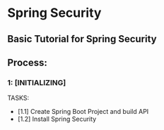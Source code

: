 # Spring Security
## Basic Tutorial for Spring Security

## Process:

### 1: [INITIALIZING]
TASKS:
- [1.1] Create Spring Boot Project and build API
- [1.2] Install Spring Security

